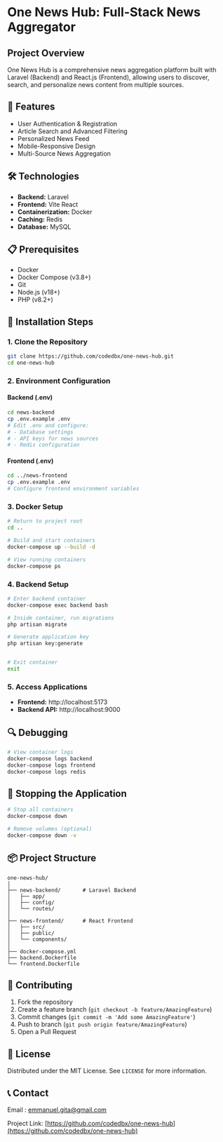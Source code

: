 # One News Hub: Full-Stack News Aggregator

## Project Overview
One News Hub is a comprehensive news aggregation platform built with Laravel (Backend) and React.js (Frontend), allowing users to discover, search, and personalize news content from multiple sources.

## 🚀 Features
- User Authentication & Registration
- Article Search and Advanced Filtering
- Personalized News Feed
- Mobile-Responsive Design
- Multi-Source News Aggregation

## 🛠️ Technologies
- **Backend:** Laravel
- **Frontend:** Vite React
- **Containerization:** Docker
- **Caching:** Redis
- **Database:** MySQL

## 📋 Prerequisites
- Docker
- Docker Compose (v3.8+)
- Git
- Node.js (v18+)
- PHP (v8.2+)

## 🔧 Installation Steps

### 1. Clone the Repository
```bash
git clone https://github.com/codedbx/one-news-hub.git
cd one-news-hub
```

### 2. Environment Configuration
#### Backend (.env)
```bash
cd news-backend
cp .env.example .env
# Edit .env and configure:
# - Database settings
# - API keys for news sources
# - Redis configuration
```

#### Frontend (.env)
```bash
cd ../news-frontend
cp .env.example .env
# Configure frontend environment variables
```

### 3. Docker Setup
```bash
# Return to project root
cd ..

# Build and start containers
docker-compose up --build -d

# View running containers
docker-compose ps
```

### 4. Backend Setup
```bash
# Enter backend container
docker-compose exec backend bash

# Inside container, run migrations
php artisan migrate

# Generate application key
php artisan key:generate


# Exit container
exit
```

### 5. Access Applications
- **Frontend:** http://localhost:5173
- **Backend API:** http://localhost:9000


## 🔍 Debugging
```bash
# View container logs
docker-compose logs backend
docker-compose logs frontend
docker-compose logs redis
```

## 🛑 Stopping the Application
```bash
# Stop all containers
docker-compose down

# Remove volumes (optional)
docker-compose down -v
```

## 📦 Project Structure
```
one-news-hub/
│
├── news-backend/       # Laravel Backend
│   ├── app/
│   ├── config/
│   └── routes/
│
├── news-frontend/      # React Frontend
│   ├── src/
│   ├── public/
│   └── components/
│
├── docker-compose.yml
├── backend.Dockerfile
└── frontend.Dockerfile
```

## 🤝 Contributing
1. Fork the repository
2. Create a feature branch (`git checkout -b feature/AmazingFeature`)
3. Commit changes (`git commit -m 'Add some AmazingFeature'`)
4. Push to branch (`git push origin feature/AmazingFeature`)
5. Open a Pull Request

## 📜 License
Distributed under the MIT License. See `LICENSE` for more information.

## 📞 Contact
Email : emmanuel.gita@gmail.com

Project Link: [https://github.com/codedbx/one-news-hub](https://github.com/codedbx/one-news-hub)
